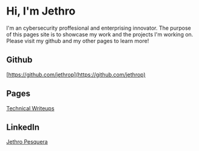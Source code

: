 <!-- See https://docs.github.com/en/get-started/writing-on-github/getting-started-with-writing-and-formatting-on-github/basic-writing-and-formatting-syntax for markdown formatting -->

# Hi, I'm Jethro
I'm an cybersecurity proffesional and enterprising innovator.  The purpose of this pages site is to showcase my work and the projects I'm working on.  Please visit my github and my other pages to learn more!
## Github
[https://github.com/jethrop](https://github.com/jethrop)
## Pages
[Technical Writeups](https://jethrop.github.io/writeups/)
## LinkedIn
[Jethro Pesquera](https://www.linkedin.com/in/jethro-pesquera/)
